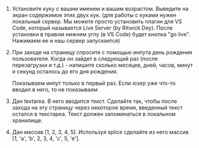 
1) Установите куку с вашим именем и вашим возрастом. Выведите на экран содержимое этих двух кук. (для работы с куками нужен локальный сервер. Мы можете просто установить плагин для VS Code, который называется Live Server (by Ritwick Dey). После установки в правом нижнем углу (в VS Code) будет кнопка "go live". Нажимаем ее и наш сервер запускается)


2) При заходе на страницу спросите с помощью инпута день рождения пользователя. Когда он зайдет в следующий раз (после перезагрузки и т.д.) - напишите сколько месяцев, дней, часов, минут и секунд осталось до его дня рождения.


    Показываем инпут только в первый раз. Если юзер уже что-то вводил в него, то не показываем

3) Дан textarea. В него вводится текст. Сделайте так, чтобы после захода на эту страницу через некоторое время, введенный текст остался в текстареа. Текст должен запоминаться в локальном хранилище.


4) Дан массив \[1, 2, 3, 4, 5]. Используя splice сделайте из него массив \[1, 'a', 'b', 2, 3, 4, 'c', 5, 'e'].